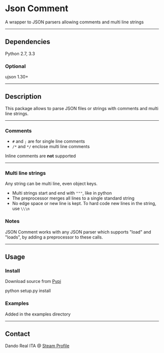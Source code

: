 ﻿
# Json Comment

A wrapper to JSON parsers allowing comments and multi line strings

- - -

## Dependencies

Python 2.7, 3.3

### Optional

ujson 1.30+

- - -

## Description

This package allows to parse JSON files or strings with comments and multi line strings.

- - -

### Comments

* `#` and `;` are for single line comments
* `/*` and `*/` enclose multi line comments

Inline comments are **not** supported

- - -

### Multi line strings

Any string can be multi line, even object keys.

* Multi strings start and end with `"""`, like in python
* The preprocessor merges all lines to a single standard string
* No edge space or new line is kept. To hard code new lines in the string, use `\\\n`

### Notes

JSON Comment works with any JSON parser which supports "load" and "loads", by adding a preprocessor to these calls.

- - -

## Usage

### Install

Download source from [Pypi](https://pypi.python.org/pypi/jsoncomment)

python setup.py install

### Examples

Added in the examples directory

- - -

## Contact

Dando Real ITA @ [Steam Profile](http://steamcommunity.com/id/dandorealita)
